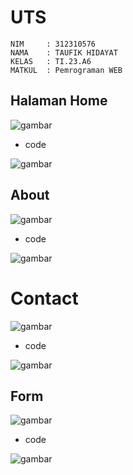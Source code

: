 # UTS
```
NIM     : 312310576
NAMA    : TAUFIK HIDAYAT
KELAS   : TI.23.A6
MATKUL  : Pemrograman WEB
```
## Halaman Home
![gambar](ss/Home.png)

- code

![gambar](ss/codehome.png)

## About
![gambar](ss/About.png)

- code
  
![gambar](ss/codeabout.png)

# Contact
![gambar](ss/Contact.png)

- code

![gambar](ss/codecontact.png)

## Form
![gambar](ss/Form.png)

- code

![gambar](ss/codeform.png)
